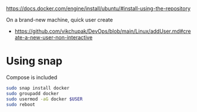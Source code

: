 https://docs.docker.com/engine/install/ubuntu/#install-using-the-repository

On a brand-new machine, quick user create
- https://github.com/vikchupak/DevOps/blob/main/Linux/addUser.md#create-a-new-user-non-interactive

# Using snap

Compose is included
```bash
sudo snap install docker
sudo groupadd docker
sudo usermod -aG docker $USER
sudo reboot
```
